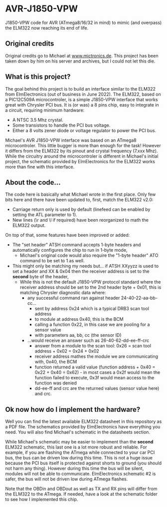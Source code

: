 # AVR-J1850-VPW
J1850-VPW code for AVR (ATmega8/16/32 in mind) to mimic (and overpass) the ELM322 now reaching its end of life.

## Original credits
Original credits go to Michael at www.mictronics.de. This project has been taken down by him on his server and archives, but I could not let this die. 

## What is this project?
The goal behind this project is to build an interface similar to the ELM322 from ElmElectronics (out of business in June 2022). 
The ELM322, based on a PIC12C509A microcontroler, is a simple J1850-VPW interface that works great with Chrysler PCI bus. It is (or was) a 8 pins chip, easy to integrate in a circuit, requiring minimum hardware:
* A NTSC 3.5 Mhz crystal.
* Some transistors to handle the PCI bus voltage.
* Either a 8 volts zener diode or voltage regulator to power the PCI bus.

Michael's AVR J1850-VPW interface was based on an ATmega8 microcontroler. This little bugger is more than enough for the task! However it differs from the ELM322 by its pinout and crystal frequency (7.xxx Mhz). While the circuitry around the microcontroler is different in Michael's initial project, the schematic provided by ElmElectronics for the ELM322 works more than fine with this interface. 

## About the code...
The code here is basically what Michael wrote in the first place. Only few bits here and there have been updated to, first, match the ELM322 v2.0:
* Carriage return only is used by default (linefeed can be enabled by setting the ATL parameter to 1).
* New lines (\r and \l if required) have been reorganized to math the ELM322 output. 

On top of that, some features have been improved or added:
* The "set header" ATSH command accepts 1-byte headers and automatically configures the chip to run in 1-byte mode,
  * Michael's original code would also require the "1-byte header" ATO command to be set to 1 as well.
* This might only be matching my needs but... if ATSH XXyyzz is used to set a header and XX & 0x04 then the receiver address is set to the **second** byte of the header,
  * While this is not the default J1850-VPW protocol standard where the receiver address should be set to the 2nd header byte + 0x01, this is matching Chrysler diagnostic data where:
    * any successful command ran against header 24-40-22-aa-bb-cc...
      * sent by address 0x24 which is a typical DRB3 scan tool address
      * to module at address 0x40, this is the BCM
      * calling a function 0x22, in this case we are pooling for a sensor value
      * with parameters aa, bb, cc (the sensor ID)
    *  ...would receive an answer such as 26-40-62-dd-ee-ff-crc
       * answer from a module to the scan tool: 0x26 = scan tool address + 0x02 = 0x24 + 0x02
       * receiver address mathes the module we are communicating with, 0x40, the BCM
       * function returned a valid value (function address + 0x40 = 0x22 + 0x40 = 0x62) - in most cases a 0x2f would mean the function failed to execute, 0x3f would mean access to the function was denied
       * dd-ee-ff and crc are the returned values (sensor value here) and crc.

## Ok now how do I implement the hardware?
Well you can find the latest available ELM322 datasheet in this repository as a PDF file. The schematics provided by ElmElectronics have everything you need. You will also find Michael's schematic in the datasheets section. 

While Michael's schematic may be easier to implement than the **second** ELM322 schematic, this last one is a lot more robust and reliable. For example, if you are flashing the ATmega while connected to your car PCI bus, the bus can be driven low during this time. This is not a huge issue because the PCI bus itself is protected against shorts to ground (you should not harm any thing). However during this time the bus will be silent, modules will not be able to communicate. 
ElmElectronics schematic #2 is safer, the bus will not be driven low during ATmega flashes. 

Note that the OBDin and OBDout as well as TX and RX pins will differ from the ELM322 to the ATmega. If needed, have a look at the schematic folder to see how I implemented this chip. 